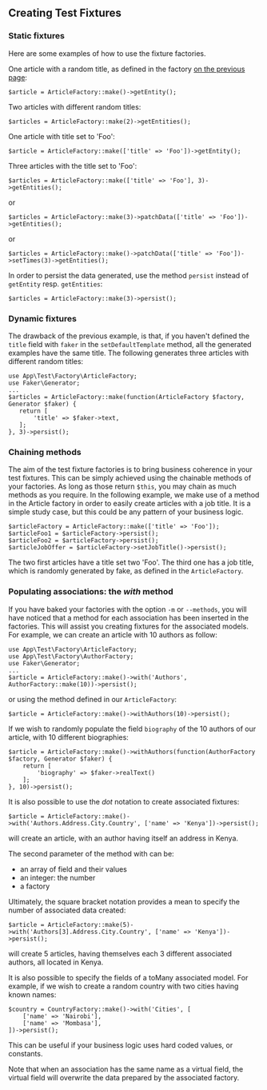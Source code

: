## Creating Test Fixtures

### Static fixtures

Here are some examples of how to use the fixture factories.

One article with a random title, as defined in the factory [on the previous page](factories.md):
```
$article = ArticleFactory::make()->getEntity();
``` 
Two articles with different random titles:
```
$articles = ArticleFactory::make(2)->getEntities();
``` 
One article with title set to 'Foo':
```
$article = ArticleFactory::make(['title' => 'Foo'])->getEntity();
``` 
Three articles with the title set to 'Foo':
```
$articles = ArticleFactory::make(['title' => 'Foo'], 3)->getEntities();
``` 

or

```
$articles = ArticleFactory::make(3)->patchData(['title' => 'Foo'])->getEntities();
```
 
or
 
```
$articles = ArticleFactory::make()->patchData(['title' => 'Foo'])->setTimes(3)->getEntities();
```

In order to persist the data generated, use the method `persist` instead of `getEntity` resp. `getEntities`:
```
$articles = ArticleFactory::make(3)->persist();
```

### Dynamic fixtures
The drawback of the previous example, is that, if you haven't defined the `title` field with `faker` in the `setDefaultTemplate` method,  all the generated examples have the same title. The following
generates three articles with different random titles:
```
use App\Test\Factory\ArticleFactory;
use Faker\Generator;
...
$articles = ArticleFactory::make(function(ArticleFactory $factory, Generator $faker) {
   return [
       'title' => $faker->text,
   ];
}, 3)->persist();
```

### Chaining methods
The aim of the test fixture factories is to bring business coherence in your test fixtures.
This can be simply achieved using the chainable methods of your factories. As long as those return `$this`, you may chain as much methods as you require.
In the following example, we make use of a method in the Article factory in order to easily create articles with a job title.
It is a simple study case, but this could be any pattern of your business logic. 
```
$articleFactory = ArticleFactory::make(['title' => 'Foo']);
$articleFoo1 = $articleFactory->persist();
$articleFoo2 = $articleFactory->persist();
$articleJobOffer = $articleFactory->setJobTitle()->persist();
```
 
 The two first articles have a title set two 'Foo'. The third one has a job title, which is randomly generated by fake, as defined in the
 `ArticleFactory`. 
 
 ### Populating associations: the _with_ method
 If you have baked your factories with the option `-m` or `--methods`, you will have noticed that a method for each association
 has been inserted in the factories. This will assist you creating fixtures for the associated models. For example, we can 
 create an article with 10 authors as follow:
 ```
use App\Test\Factory\ArticleFactory;
use App\Test\Factory\AuthorFactory;
use Faker\Generator;
...
 $article = ArticleFactory::make()->with('Authors', AuthorFactory::make(10))->persist();
```
or using the method defined in our `ArticleFactory`:
```
$article = ArticleFactory::make()->withAuthors(10)->persist();
```

If we wish to randomly populate the field `biography` of the 10 authors of our article, with 10 different biographies:
```
$article = ArticleFactory::make()->withAuthors(function(AuthorFactory $factory, Generator $faker) {
    return [
        'biography' => $faker->realText()
    ];
}, 10)->persist();
```
It is also possible to use the _dot_ notation to create associated fixtures:
```
$article = ArticleFactory::make()->with('Authors.Address.City.Country', ['name' => 'Kenya'])->persist();
```
will create an article, with an author having itself an address in Kenya.

The second parameter of the method with can be:
* an array of field and their values
* an integer: the number
* a factory

Ultimately, the square bracket notation provides a mean to specify the number of associated
data created:
```
$article = ArticleFactory::make(5)->with('Authors[3].Address.City.Country', ['name' => 'Kenya'])->persist();
```
will create 5 articles, having themselves each 3 different associated authors, all located in Kenya.
  
It is also possible to specify the fields of a toMany associated model.
For example, if we wish to create a random country with two cities having known names:

```
$country = CountryFactory::make()->with('Cities', [
    ['name' => 'Nairobi'],
    ['name' => 'Mombasa'],
])->persist();
```

This can be useful if your business logic uses hard coded values, or constants.

Note that when an association has the same name as a virtual field,
the virtual field will overwrite the data prepared by the associated factory.